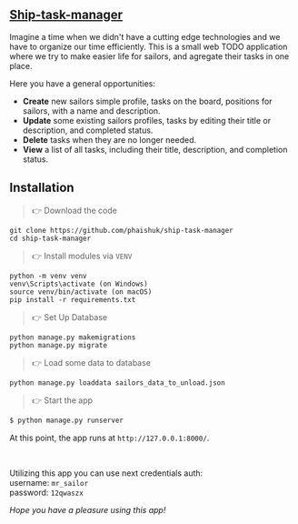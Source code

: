 ## [Ship-task-manager](https://github.com/phaishuk/ship-task-manager)

Imagine a time when we didn't have a cutting edge technologies and we have to organize our time efficiently.
This is a small web TODO application where we try to make easier life for sailors, and agregate their tasks in one place.

Here you have a general opportunities:
- **Create** new sailors simple profile, tasks on the board, positions for sailors, with a name and description.
- **Update** some existing sailors profiles, tasks by editing their title or description, and completed status.
- **Delete** tasks when they are no longer needed.
- **View** a list of all tasks, including their title, description, and completion status.

## Installation

> 👉 Download the code 

```angular2html
git clone https://github.com/phaishuk/ship-task-manager
cd ship-task-manager
```

> 👉 Install modules via `VENV`  

```angular2html
python -m venv venv
venv\Scripts\activate (on Windows)
source venv/bin/activate (on macOS)
pip install -r requirements.txt
```

> 👉 Set Up Database

```angular2html
python manage.py makemigrations
python manage.py migrate
```

> 👉 Load some data to database

```angular2html
python manage.py loaddata sailors_data_to_unload.json  
```

> 👉 Start the app

```bash
$ python manage.py runserver
```

At this point, the app runs at `http://127.0.0.1:8000/`. 

<br />

Utilizing this app you can use next credentials auth: <br/>
username: `mr_sailor` <br/>
password: `12qwaszx` <br/>

<i>Hope you have a pleasure using this app!</i>

